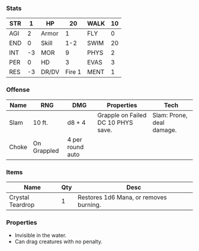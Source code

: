 ### Stats

| STR | 1   | HP    | 20     | WALK | 10  |
| --- | --- | ----- | ------ | ---- | --- |
| AGI | 2   | Armor | 1      | FLY  | 0   |
| END | 0   | Skill | 1-2    | SWIM | 20  |
| INT | -3  | MOR   | 9      | PHYS | 2   |
| PER | 0   | HD    | 3      | EVAS | 3   |
| RES | -3  | DR/DV | Fire 1 | MENT | 1   |

### Offense

| Name  | RNG         | DMG              | Properties                         | Tech                      |
| ----- | ----------- | ---------------- | ---------------------------------- | ------------------------- |
| Slam  | 10 ft.      | d8 + 4           | Grapple on Failed DC 10 PHYS save. | Slam: Prone, deal damage. |
| Choke | On Grappled | 4 per round auto |                                    |                           |

### Items

| Name             | Qty | Desc                                   |
| ---------------- | --- | -------------------------------------- |
| Crystal Teardrop | 1   | Restores 1d6 Mana, or removes burning. |

### Properties
- Invisible in the water.
- Can drag creatures with no penalty.